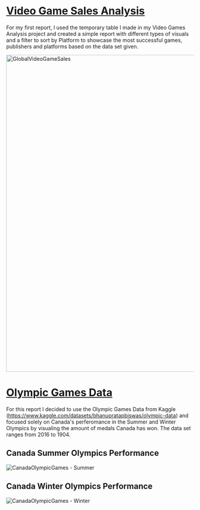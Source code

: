 # [Video Game Sales Analysis](www.google.ca)
For my first report, I used the temporary table I made in my Video Games Analysis project and created a simple report with different types of visuals and a filter to sort by Platform to showcase the most successful games, publishers and platforms based on the data set given.

<img width="851" alt="GlobalVideoGameSales" src="https://github.com/davidsamuelargueta/PowerBIReports/assets/119771151/686bb38a-3e23-4b3e-b406-76778e57d9ce">


# [Olympic Games Data](https://github.com/davidsamuelargueta/PowerBIReports/blob/main/GlobalVideoGameSales.pbix)
For this report I decided to use the Olympic Games Data from Kaggle (https://www.kaggle.com/datasets/bhanupratapbiswas/olympic-data) and focused solely on Canada's perferomance in the Summer and Winter Olympics by visualing the amount of medals Canada has won. The data set ranges from 2016 to 1904. 

## Canada Summer Olympics Performance
![CanadaOlympicGames - Summer](https://github.com/davidsamuelargueta/PowerBIReports/assets/119771151/197213c0-f242-4136-8b9d-038d8baa9312)

## Canada Winter Olympics Performance
![CanadaOlympicGames - Winter](https://github.com/davidsamuelargueta/PowerBIReports/assets/119771151/7db72182-bd84-439a-a862-ac3d02f9c67a)
